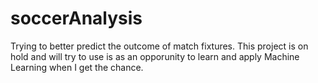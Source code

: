 # soccerAnalysis
Trying to better predict the outcome of match fixtures. This project is on hold and will try to use is as an opporunity to learn and apply Machine Learning when I get the chance.
